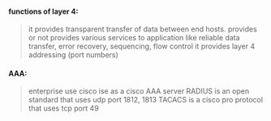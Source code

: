 #### functions of layer 4:
>it provides transparent transfer of data between end hosts.
>provides or not provides various services to application like reliable data transfer, error recovery,
>sequencing, flow control
>it provides layer 4 addressing (port numbers)

#### AAA:
>enterprise use cisco ise as a cisco AAA server 
>RADIUS is an open standard that uses udp port 1812, 1813
>TACACS is a cisco pro protocol that uses tcp port 49 